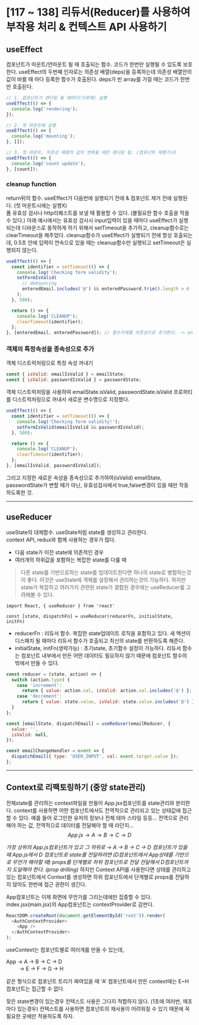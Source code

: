# [117 ~ 138] 리듀서(Reducer)를 사용하여 부작용 처리 & 컨텍스트 API 사용하기

## useEffect

컴포넌트가 마운트/언마운트 될 때 호출되는 함수. 코드가 한번만 실행될 수 있도록 보호한다.
useEffect의 두번째 인자로는 의존성 배열(deps)을 등록하는데 의존성 배열안의 값이 바뀔 때 마다 등록한 함수가 호출된다.
deps가 빈 array를 가질 때는 코드가 한번만 호출된다.

```js
// 1. 컴포넌트가 렌더링 될 때마다(이후에) 실행
useEffect(() => {
  console.log('rendering');
});

// 2. 첫 마운트때 실행
useEffect(() => {
  console.log('mounting');
}, []);

// 3. 첫 마운트, 의존성 배열의 값이 변화될 때만 렌더링 됨. (컴포넌트 재평가시)
useEffect(() => {
  console.log('count update');
}, [count]);
```

### cleanup function

return뒤의 함수. useEffect가 다음번에 실행되기 전에 & 컴포넌트 제거 전에 실행된다. (첫 마운트시에는 실행X)  
폼 유효성 검사나 http리퀘스트를 보낼 때 활용할 수 있다. (불필요한 함수 호출을 막을 수 있다.)
아래 예시에서는 유효성 검사시 input입력이 있을 때마다 useEffect가 실행되는데 디바운스로 동작하게 하기 위해서 setTimeout을 추가하고, cleanup함수로는 clearTimeout을 해주었다.
cleanup함수가 useEffect가 실행되기 전에 항상 호출되는데, 0.5초 안에 입력이 연속으로 있을 때는 cleanup함수만 실행되고 setTimeout은 실행되지 않는다.

```js
useEffect(() => {
  const identifier = setTimeout(() => {
    console.log('Checking form validity');
    setFormIsValid(
      // debouncing
      enteredEmail.includes('@') && enteredPassword.trim().length > 6
    );
  }, 500);

  return () => {
    console.log('CLEANUP');
    clearTimeout(identifier);
  };
}, [enteredEmail, enteredPassword]); // 함수자체를 의존성으로 추가한다. -> enteredEmail, enteredPassword가 변경된 경우에 실행. (* setFormEmail은 추가할 필요가 없는데, React는 해당 함수가 절대 변경되지 않도록 보장하므로 종속성으로 추가할 필요가 없다.)
```

### 객체의 특정속성을 종속성으로 추가

객체 디스트럭처링으로 특정 속성 꺼내기

```js
const { isValid: emailIsValid } = emailState;
const { isValid: passwordIsValid } = passwordState;
```

객체 디스트럭처링을 사용하여 emailState.isValid, passwordState.isValid 프로퍼티를 디스트럭처링으로 꺼내서 새로운 변수명으로 지정했다.

```js
useEffect(() => {
  const identifier = setTimeout(() => {
    console.log('Checking form validity!');
    setFormIsValid(emailIsValid && passwordIsValid);
  }, 500);

  return () => {
    console.log('CLEANUP');
    clearTimeout(identifier);
  };
}, [emailIsValid, passwordIsValid]);
```

그리고 지정한 새로운 속성을 종속성으로 추가하여(isValid) emailState, passwordState가 변할 때가 아닌, 유효성검사에서 true,false변경이 있을 때만 작동하도록한 것.

---

## useReducer

useState의 대체함수. useState처럼 state를 생성하고 관리한다.  
context API, redux와 함께 사용하는 경우가 많다.

- 다음 state가 이전 state에 의존적인 경우
- 여러개의 하위값을 포함하는 복잡한 state를 다룰 때

> 다른 state를 기반으로하는 state를 업데이트한다면 하나의 state로 병합하는것이 좋다. 이것은 useState에 객체를 설정해서 관리하는것이 가능하다. 하지만 state가 복잡하고 여러가지 관련된 state가 결합된 경우에는 useReducer를 고려해볼 수 있다.

`import React, { useReducer } from 'react'`

`const [state, dispatchFn] = useReducer(reducerFn, initialState, initFn)`

- reducerFn : 리듀서 함수. 복잡한 state업데이트 로직을 포함하고 있다. 새 액션이 디스패치 될 때마다 리듀서 함수가 호출되고 최신의 state를 반환하도록 해준다.
- initialState, initFn(생략가능) : 초기state, 초기함수 설정이 가능하다. 리듀서 함수는 컴포넌트 내부에서 만든 어떤 데이터도 필요하지 않기 때문에 컴포넌트 함수의 밖에서 만들 수 있다.

```js
const reducer = (state, action) => {
  switch (action.type) {
    case 'increment':
      return { value: action.val, isValid: action.val.includes('@') };
    case 'decrement':
      return { value: state.value, isValid: state.value.includes('@') };
  }
};

const [emailState, dispatchEmail] = useReducer(emailReducer, {
  value: '',
  isValid: null,
});
```

```js
const emailChangeHandler = event => {
  dispatchEmail({ type: 'USER_INPUT', val: event.target.value });
};
```

---

## Context로 리팩토링하기 (중앙 state관리)

전체state를 관리하는 context파일을 만들어 App.jsx컴포넌트를 state관리와 분리한다.
context를 사용하면 어떤 컴포넌트에서도 전역적으로 관리되고 있는 상태값에 접근할 수 있다.
예를 들어 로그인한 유저의 정보나 전체 테마 스타일 등등… 전역으로 관리해야 하는 값, 전역적으로 데이터를 전달해야 할 때 라던지...
<br/>
$$App.js → A → B → C → D$$

_가장 상위의 App.js컴포넌트가 있고 그 하위로 → A → B → C → D 컴포넌트가 있을 때 App.js에서 D 컴포넌트로 state를 전달하려면 (D컴포넌트에서 App상태를 기반으로 무언가 해야할 때) props를 단계별로 하위 컴포넌트로 전달 전달해서 D컴포넌트까지 도달해야 한다. (prop drilling)_
하지만 Context API를 사용한다면 상태를 관리하고 있는 컴포넌트에서 Context를 생성하면 하위 컴포넌트에서 단계별로 props를 전달하지 않아도 한번에 접근 권한이 생긴다.

App컴포넌트는 이제 화면에 무언가를 그리는데에만 집중할 수 있다.
index.jsx(main.jsx)의 App컴포넌트는 contextProvider로 감싼다.

```js
ReactDOM.createRoot(document.getElementById('root')).render(
  <AuthContextProvider>
    <App />
  </AuthContextProvider>
);
```

useContext는 컴포넌트별로 여러개를 만들 수 있는데,

App → A → B → C → D  
　　&nbsp;&nbsp;→ E → F → G → H

같은 형식으로 컴포넌트 트리가 짜여있을 때 ‘A’ 컴포넌트에서 만든 context에는 E~H 컴포넌트는 접근할 수 없다.

잦은 state변경이 있는경우 컨텍스트 사용은 그다지 적합하지 않다. (1초에 여러번, 매초마다 있는경우)
컨텍스트를 사용하면 컴포넌트의 재사용이 어려워질 수 있기 때문에 꼭 필요한 곳에만 적용하도록 하자.
